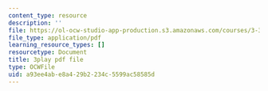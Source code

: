 ```yaml
---
content_type: resource
description: ''
file: https://ol-ocw-studio-app-production.s3.amazonaws.com/courses/3-320-atomistic-computer-modeling-of-materials-sma-5107-spring-2005/a93ee4abe8a429b2234c5599ac58585d_tynCH4dosA8.pdf
file_type: application/pdf
learning_resource_types: []
resourcetype: Document
title: 3play pdf file
type: OCWFile
uid: a93ee4ab-e8a4-29b2-234c-5599ac58585d
---
```

